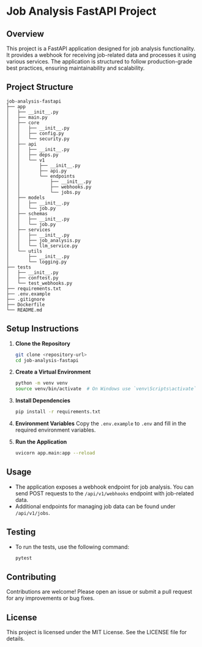 # Job Analysis FastAPI Project

## Overview
This project is a FastAPI application designed for job analysis functionality. It provides a webhook for receiving job-related data and processes it using various services. The application is structured to follow production-grade best practices, ensuring maintainability and scalability.

## Project Structure
```
job-analysis-fastapi
├── app
│   ├── __init__.py
│   ├── main.py
│   ├── core
│   │   ├── __init__.py
│   │   ├── config.py
│   │   └── security.py
│   ├── api
│   │   ├── __init__.py
│   │   ├── deps.py
│   │   └── v1
│   │       ├── __init__.py
│   │       ├── api.py
│   │       └── endpoints
│   │           ├── __init__.py
│   │           ├── webhooks.py
│   │           └── jobs.py
│   ├── models
│   │   ├── __init__.py
│   │   └── job.py
│   ├── schemas
│   │   ├── __init__.py
│   │   └── job.py
│   ├── services
│   │   ├── __init__.py
│   │   ├── job_analysis.py
│   │   └── llm_service.py
│   └── utils
│       ├── __init__.py
│       └── logging.py
├── tests
│   ├── __init__.py
│   ├── conftest.py
│   └── test_webhooks.py
├── requirements.txt
├── .env.example
├── .gitignore
├── Dockerfile
└── README.md
```

## Setup Instructions

1. **Clone the Repository**
   ```bash
   git clone <repository-url>
   cd job-analysis-fastapi
   ```

2. **Create a Virtual Environment**
   ```bash
   python -m venv venv
   source venv/bin/activate  # On Windows use `venv\Scripts\activate`
   ```

3. **Install Dependencies**
   ```bash
   pip install -r requirements.txt
   ```

4. **Environment Variables**
   Copy the `.env.example` to `.env` and fill in the required environment variables.

5. **Run the Application**
   ```bash
   uvicorn app.main:app --reload
   ```

## Usage
- The application exposes a webhook endpoint for job analysis. You can send POST requests to the `/api/v1/webhooks` endpoint with job-related data.
- Additional endpoints for managing job data can be found under `/api/v1/jobs`.

## Testing
- To run the tests, use the following command:
  ```bash
  pytest
  ```

## Contributing
Contributions are welcome! Please open an issue or submit a pull request for any improvements or bug fixes.

## License
This project is licensed under the MIT License. See the LICENSE file for details.